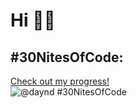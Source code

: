 # Hi 👋🏻
## #30NitesOfCode:
  [Check out my progress!](https://www.codedex.io/@daynd/30-nites-of-code)  
  ![@daynd #30NitesOfCode](https://www.codedex.io/api/petStatus?user=daynd)
